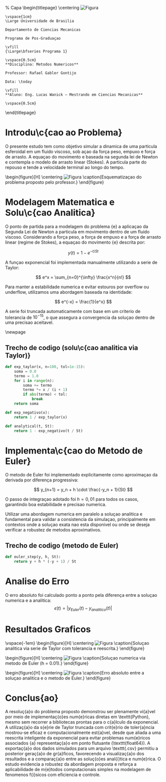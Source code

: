 

% Capa
\begin{titlepage}
    \centering
    ![Figura](imagens/unb_bandeira.png) 

    \vspace{1cm}
    \Large Universidade de Brasilia 

    Departamento de Ciencias Mecanicas 

    Programa de Pos-Graduaçao 

    \vfill
    {\Large\bfseries Programa 1} 

    \vspace{0.5cm}
    **Disciplina: Metodos Numericos** 

    Professor: Rafael Gabler Gontijo 

    Data: \today 

    \vfill
    **Aluno: Eng. Lucas Wanick — Mestrando em Ciencias Mecanicas** 

    \vspace{0.5cm}
\end{titlepage}

# Introdu\c{cao ao Problema}
O presente estudo tem como objetivo simular a dinamica de uma particula esferoidal em um fluido viscoso, sob açao da força peso, empuxo e força de arrasto. A equaçao do movimento e baseada na segunda lei de Newton e contempla o modelo de arrasto linear (Stokes). A particula parte do repouso e tende a velocidade terminal ao longo do tempo. 

\begin{figure}[H]
    \centering
    ![Figura](imagens/esquema_exercicio.png)
    \caption{Esquematizaçao do problema proposto pelo professor.}
\end{figure}

# Modelagem Matematica e Solu\c{cao Analitica}
O ponto de partida para a modelagem do problema {e} a aplicaçao da Segunda Lei de Newton a particula em movimento dentro de um fluido viscoso. Considerando a força peso, a força de empuxo e a força de arrasto linear (regime de Stokes), a equaçao do movimento {e} descrita por:

$$
    y(t) = 1 - e^{-t/St}
$$

A funçao exponencial foi implementada manualmente utilizando a serie de Taylor:

$$
    e^x = \sum_{n=0}^{\infty} \frac{x^n}{n!}
$$

Para manter a estabilidade numerica e evitar estouros por overflow ou underflow, utilizamos uma abordagem baseada na identidade:

$$
    e^{-x} = \frac{1}{e^x}
$$

A serie foi truncada automaticamente com base em um criterio de tolerancia de $10^{-15}$, o que assegura a convergencia da soluçao dentro de uma precisao aceitavel.

\newpage
## Trecho de codigo (solu\c{cao analitica via Taylor)}
```python
def exp_taylor(x, n=100, tol=1e-15):
    soma = 0.0
    termo = 1.0
    for i in range(n):
        soma += termo
        termo *= x / (i + 1)
        if abs(termo) < tol:
            break
    return soma

def exp_negativo(x):
    return 1 / exp_taylor(x)

def analytical(t, St):
    return 1 - exp_negativo(t / St)
```

# Implementa\c{cao do Metodo de Euler}
O metodo de Euler foi implementado explicitamente como aproximaçao da derivada por diferença progressiva:

$$
    y_{n+1} = y_n + h \cdot \frac{-y_n + 1}{St}
$$

O passo de integraçao adotado foi $h = 0{,}01$ para todos os casos, garantindo boa estabilidade e precisao numerica.

Utilizar uma abordagem numerica em paralelo a soluçao analitica e fundamental para validar a consistencia da simulaçao, principalmente em contextos onde a soluçao exata nao esta disponivel ou onde se deseja verificar a robustez de metodos aproximativos.

## Trecho de codigo (metodo de Euler)
```python
def euler_step(y, h, St):
    return y + h * (-y + 1) / St
```

# Analise do Erro
O erro absoluto foi calculado ponto a ponto pela diferença entre a soluçao numerica e a analitica:
$$
    \epsilon(t) = \left| y_{Euler}(t) - y_{analitico}(t) \right|
$$

# Resultados Graficos
\vspace{-1em}
\begin{figure}[H]
    \centering
    ![Figura](imagens/grafico_analitico.png)
    \caption{Soluçao analitica via serie de Taylor com tolerancia e reescrita.}
\end{figure}

\begin{figure}[H]
    \centering
    ![Figura](imagens/grafico_euler.png)
    \caption{Soluçao numerica via metodo de Euler (h = 0.01).}
\end{figure}

\begin{figure}[H]
    \centering
    ![Figura](imagens/grafico_erro.png)
    \caption{Erro absoluto entre a soluçao analitica e o metodo de Euler.}
\end{figure}

# Conclus{ao}  
A resoluç{a}o do problema proposto demonstrou ser plenamente vi{a}vel por meio de implementaç{o}es num{e}ricas diretas em \texttt{Python}, mesmo sem recorrer a bibliotecas prontas para o c{a}lculo da exponencial. A utilizaç{a}o da s{e}rie de Taylor truncada com crit{e}rio de toler{a}ncia mostrou-se eficaz e computacionalmente est{a}vel, desde que aliada a uma reescrita inteligente da exponencial para evitar problemas num{e}ricos associados {a} representaç{a}o em ponto flutuante (\texttt{float64}). A exportaç{a}o dos dados simulados para um arquivo \texttt{.csv} permitiu a posterior geraç{a}o de gr{a}ficos, favorecendo a visualizaç{a}o dos resultados e a comparaç{a}o entre as soluç{o}es anal{i}tica e num{e}rica. O estudo evidencia a robustez da abordagem proposta e reforça a aplicabilidade de m{e}todos computacionais simples na modelagem de fenomenos f{i}sicos com eficiencia e controle.

